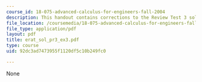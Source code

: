 ```yaml
---
course_id: 18-075-advanced-calculus-for-engineers-fall-2004
description: This handout contains corrections to the Review Test 3 solution sheet.
file_location: /coursemedia/18-075-advanced-calculus-for-engineers-fall-2004/92dc3ad7473955f1120df5c10b249fc0_erat_sol_pr3_ex3.pdf
file_type: application/pdf
layout: pdf
title: erat_sol_pr3_ex3.pdf
type: course
uid: 92dc3ad7473955f1120df5c10b249fc0

---
```

None
